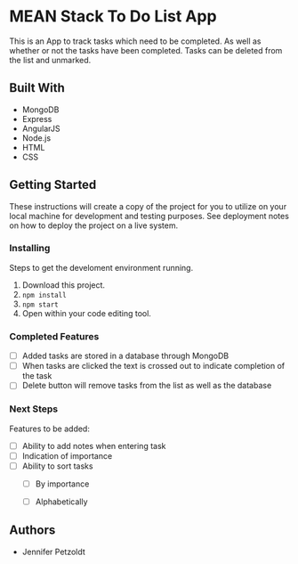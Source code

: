 # MEAN Stack To Do List App
This is an App to track tasks which need to be completed. As well as whether or not the tasks have been completed. Tasks can be deleted from the list and unmarked.

## Built With
* MongoDB
* Express
* AngularJS
* Node.js
* HTML
* CSS

## Getting Started
These instructions will create a copy of the project for you to utilize on your local machine for development and testing purposes. See deployment notes on how to deploy the project on a live system.

### Installing
Steps to get the develoment environment running.

1. Download this project.
2. ```npm install```
3. ```npm start```
4. Open within your code editing tool.

### Completed Features
- [ ] Added tasks are stored in a database through MongoDB 
- [ ] When tasks are clicked the text is crossed out to indicate completion of the task
- [ ] Delete button will remove tasks from the list as well as the database

### Next Steps
Features to be added:
- [ ] Ability to add notes when entering task
- [ ] Indication of importance
- [ ] Ability to sort tasks
    - [ ] By importance
    - [ ] Alphabetically


## Authors
* Jennifer Petzoldt

